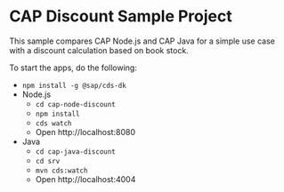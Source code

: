 # CAP Discount Sample Project
This sample compares CAP Node.js and CAP Java for a simple use case with a discount calculation based on book stock.

To start the apps, do the following:
- `npm install -g @sap/cds-dk`
- Node.js
  - `cd cap-node-discount`
  - `npm install`
  - `cds watch`
  - Open http://localhost:8080
- Java
  - `cd cap-java-discount`
  - `cd srv`
  - `mvn cds:watch`
  - Open http://localhost:4004
